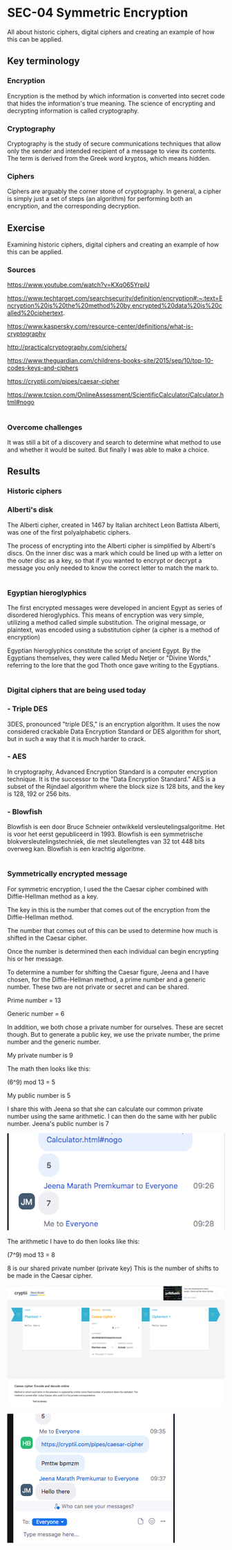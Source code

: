 # SEC-04 Symmetric Encryption
All about historic ciphers, digital ciphers and creating an example of how this can be applied.

## Key terminology
### Encryption
Encryption is the method by which information is converted into secret code that hides the information's true meaning. The science of encrypting and decrypting information is called cryptography.

### Cryptography
Cryptography is the study of secure communications techniques that allow only the sender and intended recipient of a message to view its contents. The term is derived from the Greek word kryptos, which means hidden.

### Ciphers
Ciphers are arguably the corner stone of cryptography. In general, a cipher is simply just a set of steps (an algorithm) for performing both an encryption, and the corresponding decryption.   

## Exercise
Examining historic ciphers, digital ciphers and creating an example of how this can be applied.

### Sources
https://www.youtube.com/watch?v=KXq065YrpiU

https://www.techtarget.com/searchsecurity/definition/encryption#:~:text=Encryption%20is%20the%20method%20by,encrypted%20data%20is%20called%20ciphertext.

https://www.kaspersky.com/resource-center/definitions/what-is-cryptography

http://practicalcryptography.com/ciphers/

https://www.theguardian.com/childrens-books-site/2015/sep/10/top-10-codes-keys-and-ciphers

https://cryptii.com/pipes/caesar-cipher

https://www.tcsion.com/OnlineAssessment/ScientificCalculator/Calculator.html#nogo
#

### Overcome challenges
It was still a bit of a discovery and search to determine what method to use and whether it would be suited. But finally I was able to make a choice.

## Results
### Historic ciphers
### Alberti's disk
The Alberti cipher, created in 1467 by Italian architect Leon Battista Alberti, was one of the first polyalphabetic ciphers.

The process of encrypting into the Alberti cipher is simplified by Alberti's discs. On the inner disc was a mark which could be lined up with a letter on the outer disc as a key, so that if you wanted to encrypt or decrypt a message you only needed to know the correct letter to match the mark to.
#

### Egyptian hieroglyphics

The first encrypted messages were developed in ancient Egypt as series of disordered hieroglyphics. This means of encryption was very simple, utilizing a method called simple substitution. The original message, or plaintext, was encoded using a substitution cipher (a cipher is a method of encryption)

Egyptian hieroglyphics constitute the script of ancient Egypt. By the Egyptians themselves, they were called Medu Netjer or "Divine Words," referring to the lore that the god Thoth once gave writing to the Egyptians.
#

### Digital ciphers that are being used today
### - Triple DES
3DES, pronounced "triple DES," is an encryption algorithm. It uses the now considered crackable Data Encryption Standard or DES algorithm for short, but in such a way that it is much harder to crack.

### - AES
In cryptography, Advanced Encryption Standard is a computer encryption technique. It is the successor to the "Data Encryption Standard." AES is a subset of the Rijndael algorithm where the block size is 128 bits, and the key is 128, 192 or 256 bits.

### - Blowfish
Blowfish is een door Bruce Schneier ontwikkeld versleutelingsalgoritme. Het is voor het eerst gepubliceerd in 1993. Blowfish is een symmetrische blokversleutelingstechniek, die met sleutellengtes van 32 tot 448 bits overweg kan. Blowfish is een krachtig algoritme.
#

### Symmetrically encrypted message
For symmetric encryption, I used the the Caesar cipher combined with Diffie-Hellman method as a key. 

The key in this is the number that comes out of the encryption from the Diffie-Hellman method. 

The number that comes out of this can be used to determine how much is shifted in the Caesar cipher.

Once the number is determined then each individual can begin encrypting his or her message. 

To determine a number for shifting the Caesar figure, Jeena and I have chosen, for the Diffie-Hellman method, a prime number and a generic number. These two are not private or secret and can be shared. 

Prime number = 13

Generic number = 6

In addition, we both chose a private number for ourselves. These are secret though.
But to generate a public key, we use the private number, the prime number and the generic number. 

My private number is 9

The math then looks like this:

(6^9) mod 13 = 5 

My public number is 5

I share this with Jeena so that she can calculate our common private number using the same arithmetic. I can then do the same with her public number. Jeena's public number is 7

![pk](https://github.com/Techgrounds-Cloud-9/cloud-9-hansbreukelman/blob/2e627ad2b087264e4a938635405af6896126b461/00_includes/Week%203/SEC/SEC-04%20Exchange%20Public.png)

The arithmetic I have to do then looks like this:

(7^9) mod 13 = 8

8 is our shared private number (private key) This is the number of shifts to be made in the Caesar cipher. 

![prk](https://github.com/Techgrounds-Cloud-9/cloud-9-hansbreukelman/blob/2e627ad2b087264e4a938635405af6896126b461/00_includes/Week%203/SEC/SEC-04%20CC.png)

![res](https://github.com/Techgrounds-Cloud-9/cloud-9-hansbreukelman/blob/2e627ad2b087264e4a938635405af6896126b461/00_includes/Week%203/SEC/SEC-04%20Result.png)




